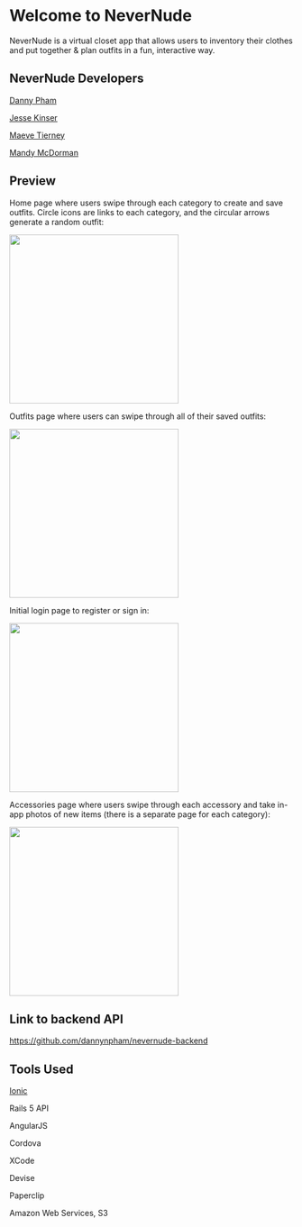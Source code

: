 # Welcome to NeverNude
NeverNude is a virtual closet app that allows users to inventory their clothes and put together & plan outfits in a fun, interactive way.

## NeverNude Developers
[Danny Pham](https://github.com/dannynpham)

[Jesse Kinser](https://github.com/jdkinser)

[Maeve Tierney](https://github.com/maevetierney)

[Mandy McDorman](https://github.com/whatthemandy)

## Preview

Home page where users swipe through each category to create and save outfits. Circle icons are links to each category, and the circular arrows generate a random outfit:

<img src="https://cloud.githubusercontent.com/assets/17052671/16852166/cb6f8494-49bb-11e6-9ba3-9d2710dff364.PNG" width="300px">

Outfits page where users can swipe through all of their saved outfits:

<img src="https://cloud.githubusercontent.com/assets/17052671/16890014/aedb75ba-4a9f-11e6-92cd-4e92dce807ed.PNG" width="300px">

Initial login page to register or sign in:

<img src="https://cloud.githubusercontent.com/assets/17052671/16852167/cb7283d8-49bb-11e6-91fa-1436045f6b28.PNG" width="300px">


Accessories page where users swipe through each accessory and take in-app photos of new items (there is a separate page for each category):

<img src="https://cloud.githubusercontent.com/assets/17052671/16852165/cb6e3986-49bb-11e6-8982-abeefe032201.PNG" width="300px">


## Link to backend API
https://github.com/dannynpham/nevernude-backend


## Tools Used

[Ionic](https://ionic.io/)

Rails 5 API

AngularJS

Cordova

XCode

Devise

Paperclip

Amazon Web Services, S3